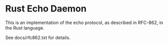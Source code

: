 Rust Echo Daemon
================
This is an implementation of the echo protocol, as described in RFC-862, in the
Rust language.

See docs/rfc862.txt for details.
